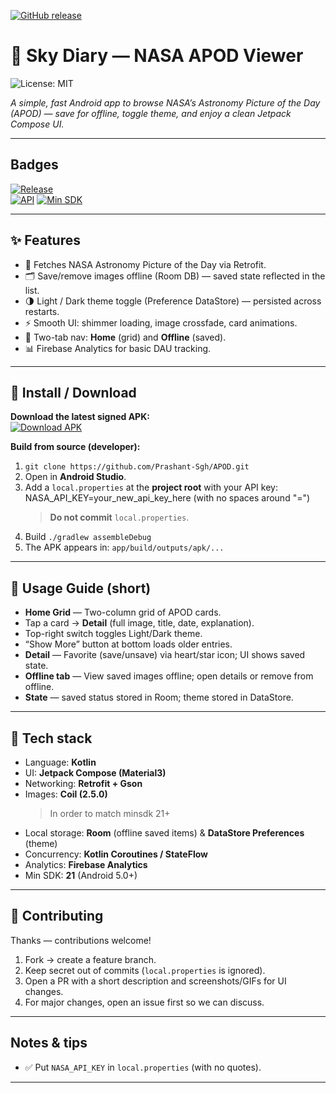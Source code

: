 [![GitHub release](https://img.shields.io/github/v/release/Prashant-Sgh/APOD?include_prereleases&style=for-the-badge)](https://github.com/Prashant-Sgh/APOD/releases/latest)

# 🚀 Sky Diary — NASA APOD Viewer  
![License: MIT](https://img.shields.io/badge/License-MIT-yellow.svg)

*A simple, fast Android app to browse NASA’s Astronomy Picture of the Day (APOD) — save for offline, toggle theme, and enjoy a clean Jetpack Compose UI.*

---

## Badges
[![Release](https://img.shields.io/github/v/release/Prashant-Sgh/APOD?style=for-the-badge)](https://github.com/Prashant-Sgh/APOD/releases/latest)  
[![API](https://img.shields.io/badge/API-NASA_APOD-blue?style=for-the-badge)]() [![Min SDK](https://img.shields.io/badge/min--sdk-21+-brightgreen?style=for-the-badge)]()

---

## ✨ Features
- 📸 Fetches NASA Astronomy Picture of the Day via Retrofit.  
- 🗂️ Save/remove images offline (Room DB) — saved state reflected in the list.  
- 🌗 Light / Dark theme toggle (Preference DataStore) — persisted across restarts.  
- ⚡ Smooth UI: shimmer loading, image crossfade, card animations.  
- 🧭 Two-tab nav: **Home** (grid) and **Offline** (saved).  
- 📊 Firebase Analytics for basic DAU tracking.

---

## 🚀 Install / Download
**Download the latest signed APK:**  
[![Download APK](https://img.shields.io/badge/Download%20APK-Latest-blue?style=for-the-badge)](https://github.com/Prashant-Sgh/APOD/releases/latest)

**Build from source (developer):**
1. `git clone https://github.com/Prashant-Sgh/APOD.git`  
2. Open in **Android Studio**.  
3. Add a `local.properties` at the **project root** with your API key: NASA_API_KEY=your_new_api_key_here (with no spaces around "=")
   > **Do not commit** `local.properties`.  
4. Build `./gradlew assembleDebug`  
5. The APK appears in: `app/build/outputs/apk/...`

---

## 🧭 Usage Guide (short)
- **Home Grid** — Two-column grid of APOD cards.  
- Tap a card → **Detail** (full image, title, date, explanation).  
- Top-right switch toggles Light/Dark theme.  
- “Show More” button at bottom loads older entries.  
- **Detail** — Favorite (save/unsave) via heart/star icon; UI shows saved state.  
- **Offline tab** — View saved images offline; open details or remove from offline.  
- **State** — saved status stored in Room; theme stored in DataStore.

---

## 🧰 Tech stack
- Language: **Kotlin**  
- UI: **Jetpack Compose (Material3)**  
- Networking: **Retrofit + Gson**  
- Images: **Coil (2.5.0)**
  > In order to match minsdk 21+
- Local storage: **Room** (offline saved items) & **DataStore Preferences** (theme)  
- Concurrency: **Kotlin Coroutines / StateFlow**  
- Analytics: **Firebase Analytics** 
- Min SDK: **21** (Android 5.0+)

---

## 🤝 Contributing
Thanks — contributions welcome!  
1. Fork → create a feature branch.  
2. Keep secret out of commits (`local.properties` is ignored).  
3. Open a PR with a short description and screenshots/GIFs for UI changes.  
4. For major changes, open an issue first so we can discuss.

---

## Notes & tips
- ✅ Put `NASA_API_KEY` in `local.properties` (with no quotes).  

---
